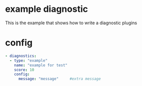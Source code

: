 # example diagnostic 

This is the example that shows how to write a diagnostic plugins 

# config
```yaml
- diagnostics:
  - type: "example"
    name: "example for test"
    score: 10
    config:
      message: "message"     #extra message
```
